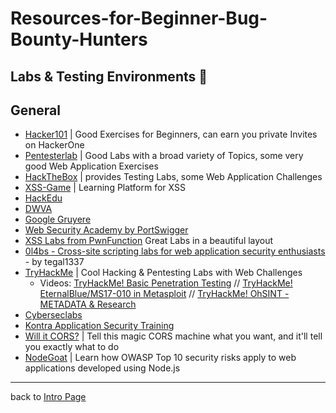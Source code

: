 # Resources-for-Beginner-Bug-Bounty-Hunters

## Labs & Testing Environments 🧪

## General
- [Hacker101](https://www.hacker101.com/) | Good Exercises for Beginners, can earn you private Invites on HackerOne
- [Pentesterlab](https://pentesterlab.com) | Good Labs with a broad variety of Topics, some very good Web Application Exercises
- [HackTheBox](https://www.hackthebox.eu/) | provides Testing Labs, some Web Application Challenges
- [XSS-Game](https://xss-game.appspot.com/) | Learning Platform for XSS
- [HackEdu](https://hackedu.io)
- [DWVA](http://www.dvwa.co.uk)
- [Google Gruyere](https://google-gruyere.appspot.com/)
- [Web Security Academy by PortSwigger](https://portswigger.net/web-security)
- [XSS Labs from PwnFunction](https://xss.pwnfunction.com/) Great Labs in a beautiful layout
- [0l4bs - Cross-site scripting labs for web application security enthusiasts](https://github.com/tegal1337/0l4bs) - by tegal1337
- [TryHackMe](https://tryhackme.com) | Cool Hacking & Pentesting Labs with Web Challenges
    - Videos: [TryHackMe! Basic Penetration Testing](https://www.youtube.com/watch?v=xl2Xx5YOKcI) // [TryHackMe! EternalBlue/MS17-010 in Metasploit](https://www.youtube.com/watch?v=s6rwS7UuMt8) // [TryHackMe! OhSINT - METADATA & Research](https://www.youtube.com/watch?v=oF0TQQmFu4w)
- [Cyberseclabs](https://www.cyberseclabs.co.uk/)
- [Kontra Application Security Training](https://application.security/free-application-security-training)
- [Will it CORS?](https://httptoolkit.tech/will-it-cors/) | Tell this magic CORS machine what you want, and it'll tell you exactly what to do
- [NodeGoat](https://github.com/OWASP/NodeGoat) | Learn how OWASP Top 10 security risks apply to web applications developed using Node.js

---
back to [Intro Page](/README.md)
